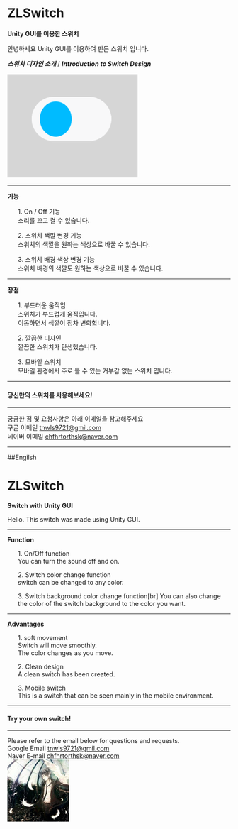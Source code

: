 # ZLSwitch
**Unity GUI를 이용한 스위치**

안녕하세요
 Unity GUI를 이용하여 만든 스위치 입니다.

 ***스위치 디자인 소개*** / ***Introduction to Switch Design***

 ![switch](./Image/SwitchGIF.gif)

***
**기능**
<ul>1. On / Off 기능<br>
 소리를 끄고 켤 수 있습니다.</ul>

<ul>2. 스위치 색깔 변경 기능<br> 스위치의 색깔을 원하는 색상으로 바꿀 수 있습니다.</ul>

<ul>3. 스위치 배경 색상 변경 기능<br>
 스위치 배경의 색깔도 원하는 색상으로 바꿀 수 있습니다.</ul>

---

**장점**
<ol>1. 부드러운 움직임<br>
스위치가 부드럽게 움직입니다.<br>
이동하면서 색깔이 점차 변화합니다.</ol>

<ol>2. 깔끔한 디자인<br>
깔끔한 스위치가 탄생했습니다.</ol>

<ol>3. 모바일 스위치<br>
모바일 환경에서 주로 볼 수 있는 거부감 없는 스위치 입니다.</ol>

___

#### 당신만의 스위치를 사용해보세요!

___

궁금한 점 및 요청사항은 아래 이메일을 참고해주세요<br>
구글 이메일 tnwls9721@gmil.com<br>
네이버 이메일 chfhrtorthsk@naver.com<br>

***
##Engilsh

# ZLSwitch
**Switch with Unity GUI**

Hello.
This switch was made using Unity GUI.
***
**Function**
<ul>1. On/Off function</br>
You can turn the sound off and on.</ul>

<ul>2. Switch color change function <br> switch can be changed to any color.</ul>

<ul>3. Switch background color change function[br]
You can also change the color of the switch background to the color you want.</ul>

---

**Advantages**
<ol>1. soft movement</br>
Switch will move smoothly.<br>
The color changes as you move.</ol>

<ol>2. Clean design <br>
A clean switch has been created.</ol>

<ol>3. Mobile switch <br>
This is a switch that can be seen mainly in the mobile environment.</ol>

___

#### Try your own switch!

___

Please refer to the email below for questions and requests.<br>
Google Email tnwls9721@gmil.com<br>
Naver E-mail chfhrtorthsk@naver.com<br>
![anima](./Image/anima.png)